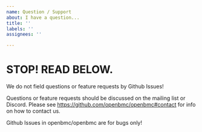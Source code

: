 ```yaml
---
name: Question / Support
about: I have a question...
title: ''
labels: ''
assignees: ''

---
```


# STOP! READ BELOW.

We do not field questions or feature requests by Github Issues!

Questions or feature requests should be discussed on the mailing list or
Discord. Please see https://github.com/openbmc/openbmc#contact for info
on how to contact us.

Github Issues in openbmc/openbmc are for bugs only!
